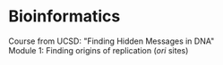 # Bioinformatics
 Course from UCSD: "Finding Hidden Messages in DNA"  
 Module 1: Finding origins of replication (*ori* sites)  
